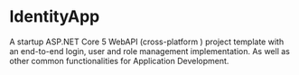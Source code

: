 # IdentityApp

A startup ASP.NET Core 5 WebAPI (cross-platform ) project template with an end-to-end login, user and role management implementation. As well as other common functionalities for Application Development.

